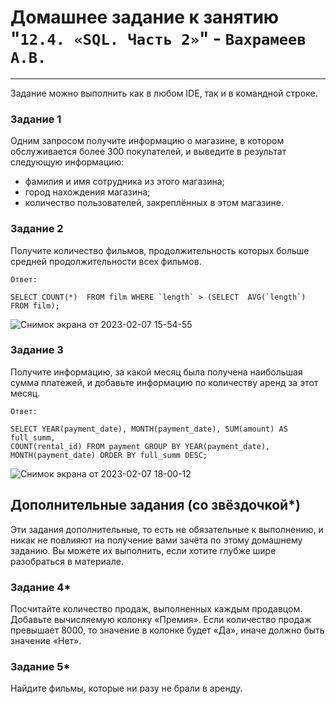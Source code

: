 # Домашнее задание к занятию "`12.4. «SQL. Часть 2»`" - `Вахрамеев А.В.`

---

Задание можно выполнить как в любом IDE, так и в командной строке.

### Задание 1

Одним запросом получите информацию о магазине, в котором обслуживается более 300 покупателей, и выведите в результат следующую информацию: 
- фамилия и имя сотрудника из этого магазина;
- город нахождения магазина;
- количество пользователей, закреплённых в этом магазине.

### Задание 2

Получите количество фильмов, продолжительность которых больше средней продолжительности всех фильмов.

`Ответ:`

```
SELECT COUNT(*)  FROM film WHERE `length` > (SELECT  AVG(`length`) FROM film);

```

![Снимок экрана от 2023-02-07 15-54-55](https://user-images.githubusercontent.com/75438030/217250584-84ce73e0-b943-4d69-bf10-0ac05566101d.png)


### Задание 3

Получите информацию, за какой месяц была получена наибольшая сумма платежей, и добавьте информацию по количеству аренд за этот месяц.

`Ответ:`

```
SELECT YEAR(payment_date), MONTH(payment_date), SUM(amount) AS full_summ, 
COUNT(rental_id) FROM payment GROUP BY YEAR(payment_date), 
MONTH(payment_date) ORDER BY full_summ DESC;

```

![Снимок экрана от 2023-02-07 18-00-12](https://user-images.githubusercontent.com/75438030/217280970-d84f6676-1524-46d8-8f58-af8b4d14f715.png)


## Дополнительные задания (со звёздочкой*)
Эти задания дополнительные, то есть не обязательные к выполнению, и никак не повлияют на получение вами зачёта по этому домашнему заданию. Вы можете их выполнить, если хотите глубже шире разобраться в материале.

### Задание 4*

Посчитайте количество продаж, выполненных каждым продавцом. Добавьте вычисляемую колонку «Премия». Если количество продаж превышает 8000, то значение в колонке будет «Да», иначе должно быть значение «Нет».

### Задание 5*

Найдите фильмы, которые ни разу не брали в аренду.

